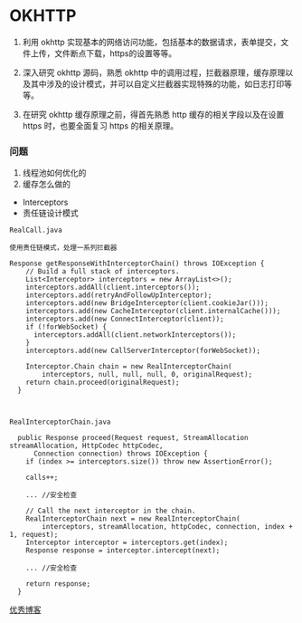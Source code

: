 # OKHTTP

1. 利用 okhttp 实现基本的网络访问功能，包括基本的数据请求，表单提交，文件上传，文件断点下载，https的设置等等。

2. 深入研究 okhttp 源码，熟悉 okhttp 中的调用过程，拦截器原理，缓存原理以及其中涉及的设计模式，并可以自定义拦截器实现特殊的功能，如日志打印等等。

3. 在研究 okhttp 缓存原理之前，得首先熟悉 http 缓存的相关字段以及在设置 https 时，也要全面复习 https 的相关原理。

### 问题
1. 线程池如何优化的
2. 缓存怎么做的


* Interceptors
* 责任链设计模式


```
RealCall.java

使用责任链模式，处理一系列拦截器

Response getResponseWithInterceptorChain() throws IOException {
    // Build a full stack of interceptors.
    List<Interceptor> interceptors = new ArrayList<>();
    interceptors.addAll(client.interceptors());
    interceptors.add(retryAndFollowUpInterceptor);
    interceptors.add(new BridgeInterceptor(client.cookieJar()));
    interceptors.add(new CacheInterceptor(client.internalCache()));
    interceptors.add(new ConnectInterceptor(client));
    if (!forWebSocket) {
      interceptors.addAll(client.networkInterceptors());
    }
    interceptors.add(new CallServerInterceptor(forWebSocket));

    Interceptor.Chain chain = new RealInterceptorChain(
        interceptors, null, null, null, 0, originalRequest);
    return chain.proceed(originalRequest);
  }



RealInterceptorChain.java

  public Response proceed(Request request, StreamAllocation streamAllocation, HttpCodec httpCodec,
      Connection connection) throws IOException {
    if (index >= interceptors.size()) throw new AssertionError();

    calls++;

    ... //安全检查

    // Call the next interceptor in the chain.
    RealInterceptorChain next = new RealInterceptorChain(
        interceptors, streamAllocation, httpCodec, connection, index + 1, request);
    Interceptor interceptor = interceptors.get(index);
    Response response = interceptor.intercept(next);

    ... //安全检查

    return response;
  }
```

[优秀博客](https://blog.piasy.com/2016/07/11/Understand-OkHttp/)